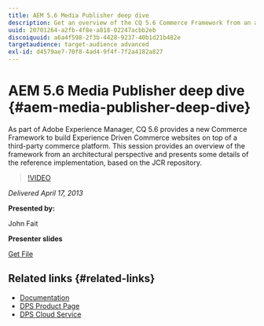 ```yaml
---
title: AEM 5.6 Media Publisher deep dive
description: Get an overview of the CQ 5.6 Commerce Framework from an architectural perspective. Learn the details of the reference implementation, based on the JCR repository.
uuid: 20701264-a2fb-4f8e-a818-02247acbb2eb
discoiquuid: a6a4f598-2f3b-4428-9237-40b1d21b482e
targetaudience: target-audience advanced
exl-id: d4579ae7-70f8-4ad4-9f4f-7f2a4182a827
---
```

# AEM 5.6 Media Publisher deep dive {#aem-media-publisher-deep-dive}

As part of Adobe Experience Manager, CQ 5.6 provides a new Commerce Framework to build Experience Driven Commerce websites on top of a third-party commerce platform. This session provides an overview of the framework from an architectural perspective and presents some details of the reference implementation, based on the JCR repository.

>[!VIDEO](https://video.tv.adobe.com/v/19574/?quality=9)

*Delivered April 17, 2013*

**Presented by:**

John Fait

**Presenter slides**

[Get File](assets/cq-gems-aem-media-publisher-04-17-2013-final.pdf)

## Related links {#related-links}

* [Documentation](https://docs.adobe.com/content/docs/en/cq/5-6-1/media-publisher.html)
* [DPS Product Page](http://www.adobe.com/ca/products/digital-publishing-suite-family.html)
* [DPS Cloud Service](https://helpx.adobe.com/digital-publishing-suite/help/eol-statement-for-dpsc.html)
